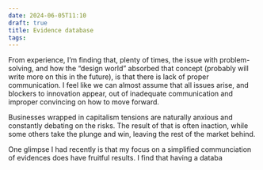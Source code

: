 ```yaml
---
date: 2024-06-05T11:10
draft: true
title: Evidence database
tags:
---
```


From experience, I’m finding that, plenty of times, the issue with problem-solving, and how the “design world” absorbed that concept (probably will write more on this in the future), is that there is lack of proper communication. I feel like we can almost assume that all issues arise, and blockers to innovation appear, out of inadequate communication and improper convincing on how to move forward.

Businesses wrapped in capitalism tensions are naturally anxious and constantly debating on the risks. The result of that is often inaction, while some others take the plunge and win, leaving the rest of the market behind.

One glimpse I had recently is that my focus on a simplified communciation of evidences does have fruitful results. I find that having a databa